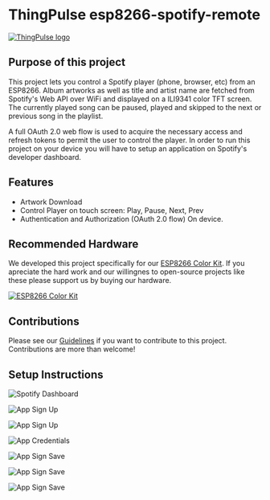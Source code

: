 # ThingPulse esp8266-spotify-remote

[![ThingPulse logo](https://thingpulse.com/assets/ThingPulse-w300.svg)](https://thingpulse.com)

## Purpose of this project

This project lets you control a Spotify player (phone, browser, etc) from an ESP8266. Album artworks as well as title and artist name
are fetched from Spotify's Web API over WiFi and displayed on a ILI9341 color TFT screen. The currently played song can be
paused, played and skipped to the next or previous song in the playlist. 

A full OAuth 2.0 web flow is used to acquire the necessary access and refresh tokens to permit the user to control the player. In order to
run this project on your device you will have to setup an application on Spotify's developer dashboard.

## Features

 - Artwork Download
 - Control Player on touch screen: Play, Pause, Next, Prev
 - Authentication and Authorization (OAuth 2.0 flow) On device. 

## Recommended Hardware

We developed this project specifically for our [ESP8266 Color Kit](https://thingpulse.com/product/esp8266-wifi-color-display-kit-2-4/). If you apreciate the hard work
and our willingnes to open-source projects like these please support us by buying our hardware.

[![ESP8266 Color Kit](https://thingpulse.com/wp-content/uploads/2018/01/BoxSmall.jpeg)](https://thingpulse.com/product/esp8266-wifi-color-display-kit-2-4/)

## Contributions

Please see our [Guidelines](CONTRIBUTING.md) if you want to contribute to this project. Contributions are more than welcome!


## Setup Instructions

![Spotify Dashboard](images/SpotifyDashboard.png)

![App Sign Up](images/SpotifyAppSignUp1.png)

![App Sign Up](images/SpotifyppSignUp3.png)

![App Credentials](images/SpotifyCredentials.png)

![App Sign Save](images/SpotifyAppSettings.png)

![App Sign Save](images/SpotifyAppSettingsSave.png)

![App Sign Save](images/SpotifyConnectScreen.png)

